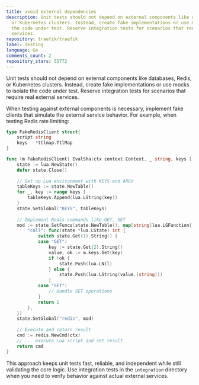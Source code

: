 ```yaml
---
title: avoid external dependencies
description: Unit tests should not depend on external components like databases, Redis,
  or Kubernetes clusters. Instead, create fake implementations or use mocks to isolate
  the code under test. Reserve integration tests for scenarios that require real external
  services.
repository: traefik/traefik
label: Testing
language: Go
comments_count: 2
repository_stars: 55772
---
```


Unit tests should not depend on external components like databases, Redis, or Kubernetes clusters. Instead, create fake implementations or use mocks to isolate the code under test. Reserve integration tests for scenarios that require real external services.

When testing against external components is necessary, implement fake clients that simulate the external service behavior. For example, when testing Redis rate limiting:

```go
type FakeRedisClient struct{
	script string
	keys   *ttlmap.TtlMap
}

func (m FakeRedisClient) EvalSha(ctx context.Context, _ string, keys []string, args ...interface{}) *redis.Cmd {
	state := lua.NewState()
	defer state.Close()
	
	// Set up Lua environment with KEYS and ARGV
	tableKeys := state.NewTable()
	for _, key := range keys {
		tableKeys.Append(lua.LString(key))
	}
	state.SetGlobal("KEYS", tableKeys)
	
	// Implement Redis commands like GET, SET
	mod := state.SetFuncs(state.NewTable(), map[string]lua.LGFunction{
		"call": func(state *lua.LState) int {
			switch state.Get(1).String() {
			case "GET":
				key := state.Get(2).String()
				value, ok := m.keys.Get(key)
				if !ok {
					state.Push(lua.LNil)
				} else {
					state.Push(lua.LString(value.(string)))
				}
			case "SET":
				// Handle SET operations
			}
			return 1
		},
	})
	state.SetGlobal("redis", mod)
	
	// Execute and return result
	cmd := redis.NewCmd(ctx)
	// ... execute Lua script and set result
	return cmd
}
```

This approach keeps unit tests fast, reliable, and independent while still validating the core logic. Use integration tests in the `integration` directory when you need to verify behavior against actual external services.